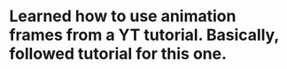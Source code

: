 # Learned how to use animation frames from a YT tutorial. Basically, followed tutorial for this one.
